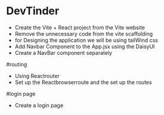 # DevTinder

- Create the Vite + React project from the Vite website
- Remove the unnecessary code from the vite scaffolding
- for Designing the application we will be using tailWind css 
- Add Navbar Component to the App.jsx using the DaisyUI
- Create a NavBar component separately 

#routing 

- Using Reactrouter 
- Set up the Reactbrowserroute and the set up the routes 

#login page

- Create a login page